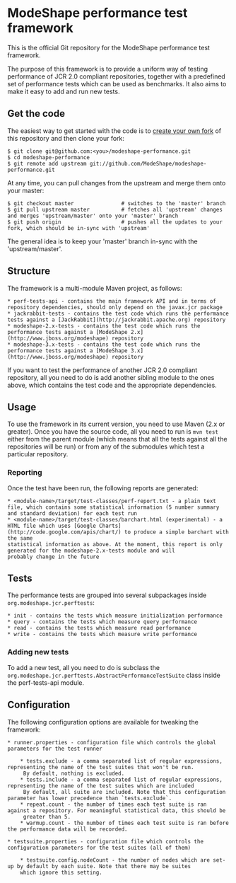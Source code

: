 # ModeShape performance test framework

This is the official Git repository for the ModeShape performance test framework.

The purpose of this framework is to provide a uniform way of testing performance of JCR 2.0 compliant repositories, together with
a predefined set of performance tests which can be used as benchmarks. It also aims to make it easy to add and run new tests.

## Get the code

The easiest way to get started with the code is to [create your own fork](http://help.github.com/forking/) of this repository and then clone your fork:

	$ git clone git@github.com:<you>/modeshape-performance.git
	$ cd modeshape-performance
	$ git remote add upstream git://github.com/ModeShape/modeshape-performance.git

At any time, you can pull changes from the upstream and merge them onto your master:

	$ git checkout master               # switches to the 'master' branch
	$ git pull upstream master          # fetches all 'upstream' changes and merges 'upstream/master' onto your 'master' branch
	$ git push origin                   # pushes all the updates to your fork, which should be in-sync with 'upstream'

The general idea is to keep your 'master' branch in-sync with the 'upstream/master'.

## Structure

The framework is a multi-module Maven project, as follows:

    * perf-tests-api - contains the main framework API and in terms of repository dependencies, should only depend on the javax.jcr package
    * jackrabbit-tests - contains the test code which runs the performance tests against a [JackRabbit](http://jackrabbit.apache.org) repository
    * modeshape-2.x-tests - contains the test code which runs the performance tests against a [ModeShape 2.x] (http://www.jboss.org/modeshape) repository
    * modeshape-3.x-tests - contains the test code which runs the performance tests against a [ModeShape 3.x] (http://www.jboss.org/modeshape) repository

If you want to test the performance of another JCR 2.0 compliant repository, all you need to do is add another sibling module to the
ones above, which contains the test code and the appropriate dependencies.


## Usage

To use the framework in its current version, you need to use Maven (2.x or greater). Once you have the source code, all you need
to run is `mvn test` either from the parent module (which means that all the tests against all the repositories will be run)
or from any of the submodules which test a particular repository.

### Reporting

Once the test have been run, the following reports are generated:

    * <module-name>/target/test-classes/perf-report.txt - a plain text file, which contains some statistical information (5 number summary and standard deviation) for each test run
    * <module-name>/target/test-classes/barchart.html (experimental) - a HTML file which uses [Google Charts] (http://code.google.com/apis/chart/) to produce a simple barchart with the same
    statistical information as above. At the moment, this report is only generated for the modeshape-2.x-tests module and will
    probably change in the future

## Tests

The performance tests are grouped into several subpackages inside `org.modeshape.jcr.perftests`:

    * init - contains the tests which measure initialization performance
    * query - contains the tests which measure query performance
    * read - contains the tests which measure read performance
    * write - contains the tests which measure write performance

### Adding new tests

To add a new test, all you need to do is subclass the `org.modeshape.jcr.perftests.AbstractPerformanceTestSuite` class inside the
perf-tests-api module.

## Configuration

The following configuration options are available for tweaking the framework:

    * runner.properties - configuration file which controls the global parameters for the test runner

        * tests.exclude - a comma separated list of regular expressions, representing the name of the test suites that won't be run.
         By default, nothing is excluded.
        * tests.include - a comma separated list of regular expressions, representing the name of the test suites which are included
         By default, all suite are included. Note that this configuration parameter has lower precedence than `tests.exclude`.
        * repeat.count - the number of times each test suite is ran against a repository. For meaningful statistical data, this should be
         greater than 5.
        * warmup.count - the number of times each test suite is ran before the performance data will be recorded.

    * testsuite.properties - configuration file which controls the configuration parameters for the test suites (all of them)

        * testsuite.config.nodeCount - the number of nodes which are set-up by default by each suite. Note that there may be suites
        which ignore this setting.
